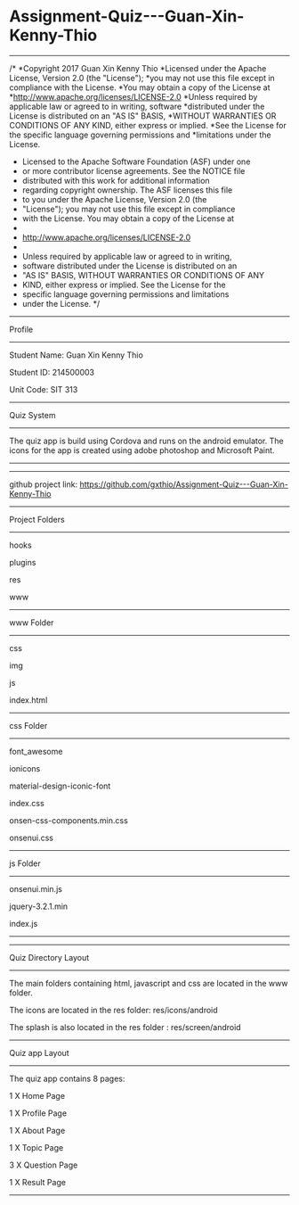 # Assignment-Quiz---Guan-Xin-Kenny-Thio
************************************************************************************
/*
 *Copyright 2017 Guan Xin Kenny Thio
 *Licensed under the Apache License, Version 2.0 (the "License");
 *you may not use this file except in compliance with the License.
 *You may obtain a copy of the License at
 *http://www.apache.org/licenses/LICENSE-2.0
 *Unless required by applicable law or agreed to in writing, software
 *distributed under the License is distributed on an "AS IS" BASIS,
 *WITHOUT WARRANTIES OR CONDITIONS OF ANY KIND, either express or implied.
 *See the License for the specific language governing permissions and
 *limitations under the License.

 * Licensed to the Apache Software Foundation (ASF) under one
 * or more contributor license agreements.  See the NOTICE file
 * distributed with this work for additional information
 * regarding copyright ownership.  The ASF licenses this file
 * to you under the Apache License, Version 2.0 (the
 * "License"); you may not use this file except in compliance
 * with the License.  You may obtain a copy of the License at
 *
 * http://www.apache.org/licenses/LICENSE-2.0
 *
 * Unless required by applicable law or agreed to in writing,
 * software distributed under the License is distributed on an
 * "AS IS" BASIS, WITHOUT WARRANTIES OR CONDITIONS OF ANY
 * KIND, either express or implied.  See the License for the
 * specific language governing permissions and limitations
 * under the License.
 */
***********************************************************************************
Profile
********
Student Name: Guan Xin Kenny Thio

Student ID: 214500003

Unit Code: SIT 313
************************************************************************************
Quiz System
************************************************************************
The quiz app is build using Cordova and runs on the android emulator. 
The icons for the app is created using adobe photoshop and Microsoft Paint.
__________________________________________________________________________


***********************************************************************************
github project link: https://github.com/gxthio/Assignment-Quiz---Guan-Xin-Kenny-Thio
*************************************************************************************
Project Folders
***************
hooks

plugins

res

www
______________

www Folder
*************
css

img

js

index.html
_____________

css Folder
**************
font_awesome

ionicons

material-design-iconic-font

index.css

onsen-css-components.min.css

onsenui.css
_________________

js Folder
*****************
onsenui.min.js

jquery-3.2.1.min

index.js
_________________

**************************************************************************************
Quiz Directory Layout
**********************
The main folders containing html, javascript and css are located in the www folder.

The icons are located in the res folder: res/icons/android

The splash is also located in the res folder : res/screen/android

_________________________

Quiz app Layout
******************************
The quiz app contains 8 pages:

1 X Home Page

1 X Profile Page

1 X About Page

1 X Topic Page

3 X Question Page

1 X Result Page
****************************
